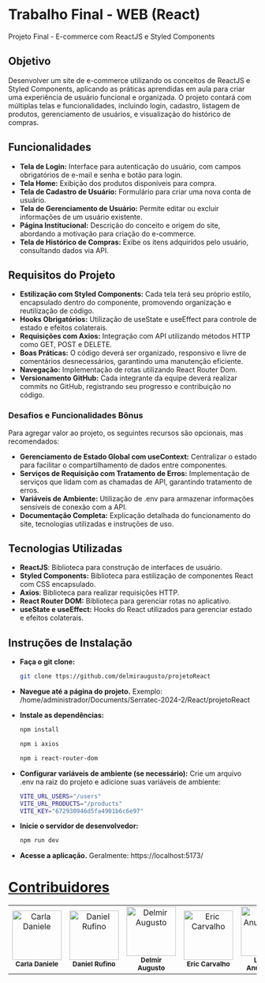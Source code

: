 # Trabalho Final - WEB (React)
Projeto Final - E-commerce com ReactJS e Styled Components

## Objetivo
Desenvolver um site de e-commerce utilizando os conceitos de ReactJS e Styled Components, aplicando as práticas aprendidas em aula para criar uma experiência de usuário funcional e organizada. O projeto contará com múltiplas telas e funcionalidades, incluindo login, cadastro, listagem de produtos, gerenciamento de usuários, e visualização do histórico de compras.

## Funcionalidades
- **Tela de Login:** Interface para autenticação do usuário, com campos obrigatórios de e-mail e senha e botão para login.
- **Tela Home:** Exibição dos produtos disponíveis para compra.
- **Tela de Cadastro de Usuário:** Formulário para criar uma nova conta de usuário.
- **Tela de Gerenciamento de Usuário:** Permite editar ou excluir informações de um usuário existente.
- **Página Institucional:** Descrição do conceito e origem do site, abordando a motivação para criação do e-commerce.
- **Tela de Histórico de Compras:** Exibe os itens adquiridos pelo usuário, consultando dados via API.

## Requisitos do Projeto
- **Estilização com Styled Components:** Cada tela terá seu próprio estilo, encapsulado dentro do componente, promovendo organização e reutilização de código.
- **Hooks Obrigatórios:** Utilização de useState e useEffect para controle de estado e efeitos colaterais.
- **Requisições com Axios:** Integração com API utilizando métodos HTTP como GET, POST e DELETE.
- **Boas Práticas:** O código deverá ser organizado, responsivo e livre de comentários desnecessários, garantindo uma manutenção eficiente.
- **Navegação:** Implementação de rotas utilizando React Router Dom.
- **Versionamento GitHub:** Cada integrante da equipe deverá realizar commits no GitHub, registrando seu progresso e contribuição no código.

### Desafios e Funcionalidades Bônus
Para agregar valor ao projeto, os seguintes recursos são opcionais, mas recomendados:
- **Gerenciamento de Estado Global com useContext:** Centralizar o estado para facilitar o compartilhamento de dados entre componentes.
- **Serviços de Requisição com Tratamento de Erros:** Implementação de serviços que lidam com as chamadas de API, garantindo tratamento de erros.
- **Variáveis de Ambiente:** Utilização de .env para armazenar informações sensíveis de conexão com a API.
- **Documentação Completa:** Explicação detalhada do funcionamento do site, tecnologias utilizadas e instruções de uso.

## Tecnologias Utilizadas
- **ReactJS**: Biblioteca para construção de interfaces de usuário.
- **Styled Components:** Biblioteca para estilização de componentes React com CSS encapsulado.
- **Axios**: Biblioteca para realizar requisições HTTP.
- **React Router DOM:** Biblioteca para gerenciar rotas no aplicativo.
- **useState e useEffect:** Hooks do React utilizados para gerenciar estado e efeitos colaterais.

## Instruções de Instalação
- **Faça o git clone:**
   ```bash
   git clone ttps://github.com/delmiraugusto/projetoReact
- **Navegue até a página do projeto.** Exemplo: /home/administrador/Documents/Serratec-2024-2/React/projetoReact
- **Instale as dependências:**
  ```bash
  npm install
  ```

  ```bash
  npm i axios
  ```

  ```bash
  npm i react-router-dom
  ```
- **Configurar variáveis de ambiente (se necessário):** Crie um arquivo .env na raiz do projeto e adicione suas variáveis de ambiente:
  ```bash
  VITE_URL_USERS="/users"
  VITE_URL_PRODUCTS="/products"
  VITE_KEY="672930946d5fa4901b6c6e97"
- **Inicie o servidor de desenvolvedor:**
  ```bash
  npm run dev
- **Acesse a aplicação.** Geralmente: https://localhost:5173/

# [Contribuidores](https://github.com/delmiraugusto/projetoReact/graphs/contributors)

<table>
  <tr>
    <td align="center">
        <img src="https://github.com/carladanieleferreira.png?size=100" width="100px;" alt="Carla Daniele"/><br />
        <sub><b>Carla Daniele</b></sub>
      </a>
    </td>
    <td align="center">
        <img src="https://github.com/myllez2110.png?size=100" width="100px;" alt="Daniel Rufino"/><br />
        <sub><b>Daniel Rufino</b></sub>
      </a>
    </td>
    <td align="center">
        <img src="https://github.com/delmiraugusto.png?size=100" width="100px;" alt="Delmir Augusto"/><br />
        <sub><b>Delmir Augusto</b></sub>
      </a>
    </td>
    <td align="center">
        <img src="https://github.com/ericsilva0309.png?size=100" width="100px;" alt="Eric Carvalho"/><br />
        <sub><b>Eric Carvalho</b></sub>
      </a>
    </td>
    <td align="center">
        <img src="https://github.com/lari-blip.png?size=100" width="100px;" alt="Larissa Anunciação"/><br />
        <sub><b>Larissa Anunciação</b></sub>
      </a>
    </td>
    <td align="center">
        <img src="https://github.com/ryansouza9.png?size=100" width="100px;" alt="Ryan Souza"/><br />
        <sub><b>Ryan Souza</b></sub>
      </a>
    </td>
  </tr>
</table>
